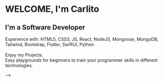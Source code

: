 <h1>WELCOME, I'm Carlito </h1>

<h2>I'm a Software Developer</h2 
<br>
Experience with: HTML5, CSS3, JS, React, NodeJS, Mongoose, MongoDB, Tailwind, Bootstrap, Flutter, SwiftUI, Python<br>
<br>
Enjoy my Projects.<br> 
Easy playgrounds for beginners to train your programmer skills in different technologies.<br>





-->
